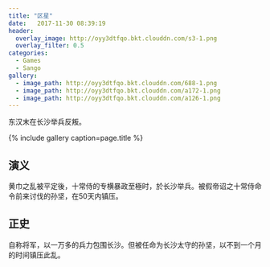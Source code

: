 ```yaml
---
title: "区星"
date:   2017-11-30 08:39:19
header:
  overlay_image: http://oyy3dtfqo.bkt.clouddn.com/s3-1.png
  overlay_filter: 0.5
categories:
  - Games
  - Sango
gallery:
  - image_path: http://oyy3dtfqo.bkt.clouddn.com/688-1.png
  - image_path: http://oyy3dtfqo.bkt.clouddn.com/a172-1.png
  - image_path: http://oyy3dtfqo.bkt.clouddn.com/a126-1.png
---
```


东汉末在长沙举兵反叛。

{% include gallery caption=page.title %}

## 演义

黄巾之乱被平定後，十常侍的专横暴政至極时，於长沙举兵。被假帝诏之十常侍命令前来讨伐的孙坚，在50天内镇压。

## 正史

自称将军，以一万多的兵力包围长沙。但被任命为长沙太守的孙坚，以不到一个月的时间镇压此乱。